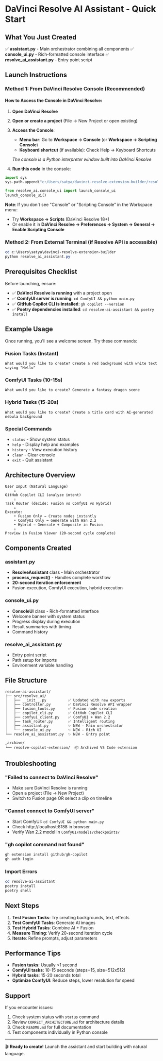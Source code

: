 # DaVinci Resolve AI Assistant - Quick Start

## What You Just Created

✅ **assistant.py** - Main orchestrator combining all components
✅ **console_ui.py** - Rich-formatted console interface
✅ **resolve_ai_assistant.py** - Entry point script

## Launch Instructions

### Method 1: From DaVinci Resolve Console (Recommended)

#### How to Access the Console in DaVinci Resolve:

1. **Open DaVinci Resolve**
2. **Open or create a project** (File → New Project or open existing)
3. **Access the Console**:
   - **Menu bar**: Go to **Workspace → Console** (or **Workspace → Scripting Console**)
   - **Keyboard shortcut** (if available): Check Help → Keyboard Shortcuts

   *The console is a Python interpreter window built into DaVinci Resolve*

4. **Run this code** in the console:

```python
import sys
sys.path.append("c:/Users/satya/davinci-resolve-extension-builder/resolve-ai-assistant/src")

from resolve_ai.console_ui import launch_console_ui
launch_console_ui()
```

**Note**: If you don't see "Console" or "Scripting Console" in the Workspace menu:
- Try **Workspace → Scripts** (DaVinci Resolve 18+)
- Or enable it in **DaVinci Resolve → Preferences → System → General → Enable Scripting Console**

### Method 2: From External Terminal (if Resolve API is accessible)

```powershell
cd c:\Users\satya\davinci-resolve-extension-builder
python resolve_ai_assistant.py
```

## Prerequisites Checklist

Before launching, ensure:

- ✅ **DaVinci Resolve is running** with a project open
- ✅ **ComfyUI server is running**: `cd ComfyUI && python main.py`
- ✅ **GitHub Copilot CLI is installed**: `gh copilot --version`
- ✅ **Poetry dependencies installed**: `cd resolve-ai-assistant && poetry install`

## Example Usage

Once running, you'll see a welcome screen. Try these commands:

### Fusion Tasks (Instant)
```
What would you like to create? Create a red background with white text saying "Hello"
```

### ComfyUI Tasks (10-15s)
```
What would you like to create? Generate a fantasy dragon scene
```

### Hybrid Tasks (15-20s)
```
What would you like to create? Create a title card with AI-generated nebula background
```

### Special Commands
- `status` - Show system status
- `help` - Display help and examples
- `history` - View execution history
- `clear` - Clear console
- `exit` - Quit assistant

## Architecture Overview

```
User Input (Natural Language)
    ↓
GitHub Copilot CLI (analyze intent)
    ↓
Task Router (decide: Fusion vs ComfyUI vs Hybrid)
    ↓
Execute:
    • Fusion Only → Create nodes instantly
    • ComfyUI Only → Generate with Wan 2.2
    • Hybrid → Generate + Composite in Fusion
    ↓
Preview in Fusion Viewer (20-second cycle complete)
```

## Components Created

### assistant.py
- **ResolveAssistant** class - Main orchestrator
- **process_request()** - Handles complete workflow
- **20-second iteration enforcement**
- Fusion execution, ComfyUI execution, hybrid execution

### console_ui.py
- **ConsoleUI** class - Rich-formatted interface
- Welcome banner with system status
- Progress display during execution
- Result summaries with timing
- Command history

### resolve_ai_assistant.py
- Entry point script
- Path setup for imports
- Environment variable handling

## File Structure

```
resolve-ai-assistant/
├── src/resolve_ai/
│   ├── __init__.py          ✅ Updated with new exports
│   ├── controller.py        ✅ DaVinci Resolve API wrapper
│   ├── fusion_tools.py      ✅ Fusion node creation
│   ├── copilot_cli.py       ✅ GitHub Copilot CLI
│   ├── comfyui_client.py    ✅ ComfyUI + Wan 2.2
│   ├── task_router.py       ✅ Intelligent routing
│   ├── assistant.py         ✨ NEW - Main orchestrator
│   └── console_ui.py        ✨ NEW - Rich UI
└── resolve_ai_assistant.py  ✨ NEW - Entry point

_archive/
└── resolve-copilot-extension/  📦 Archived VS Code extension
```

## Troubleshooting

### "Failed to connect to DaVinci Resolve"
- Make sure DaVinci Resolve is running
- Open a project (File → New Project)
- Switch to Fusion page OR select a clip on timeline

### "Cannot connect to ComfyUI server"
- Start ComfyUI: `cd ComfyUI && python main.py`
- Check http://localhost:8188 in browser
- Verify Wan 2.2 model in `ComfyUI/models/checkpoints/`

### "gh copilot command not found"
```powershell
gh extension install github/gh-copilot
gh auth login
```

### Import Errors
```powershell
cd resolve-ai-assistant
poetry install
poetry shell
```

## Next Steps

1. **Test Fusion Tasks**: Try creating backgrounds, text, effects
2. **Test ComfyUI Tasks**: Generate AI images
3. **Test Hybrid Tasks**: Combine AI + Fusion
4. **Measure Timing**: Verify 20-second iteration cycle
5. **Iterate**: Refine prompts, adjust parameters

## Performance Tips

- **Fusion tasks**: Usually <1 second
- **ComfyUI tasks**: 10-15 seconds (steps=15, size=512x512)
- **Hybrid tasks**: 15-20 seconds total
- **Optimize ComfyUI**: Reduce steps, lower resolution for speed

## Support

If you encounter issues:
1. Check system status with `status` command
2. Review `CORRECT_ARCHITECTURE.md` for architecture details
3. Check `README.md` for full documentation
4. Test components individually in Python console

---

🎬 **Ready to create!** Launch the assistant and start building with natural language.
